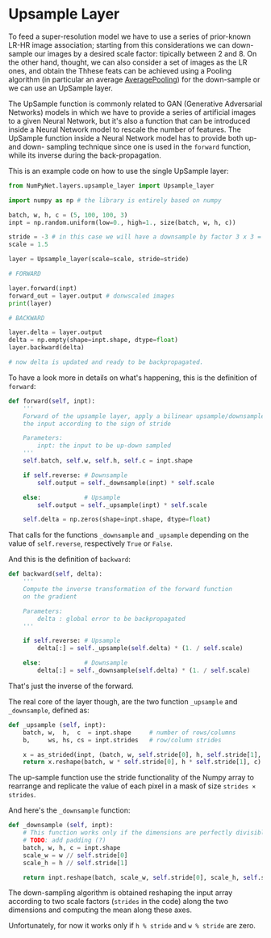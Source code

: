 # Upsample Layer

To feed a super-resolution model we have to use a series of prior-known LR-HR image association; starting from this considerations we can down-sample our images by a desired scale factor: tipically between 2 and 8.
On the other hand, thought, we can also consider a set of images as the LR ones, and obtain the
Thhese feats can be achieved using a Pooling algorithm (in particular an average [AveragePooling](./avgpool_layer.md)) for the down-sample or we can use an UpSample layer.

The UpSample function is commonly related to GAN (Generative Adversarial Networks) models in which we have to provide a series of artificial images to a given Neural Network, but it's also a function that can be introduced inside a Neural Network model to rescale the number of features.
The UpSample function inside a Neural Network model has to provide both up- and down- sampling technique since one is used in the `forward` function, while its inverse during the back-propagation.

This is an example code on how to use the single UpSample layer:

```python
from NumPyNet.layers.upsample_layer import Upsample_layer

import numpy as np # the library is entirely based on numpy

batch, w, h, c = (5, 100, 100, 3)
inpt = np.random.uniform(low=0., high=1., size(batch, w, h, c))

stride = -3 # in this case we will have a downsample by factor 3 x 3 = 9
scale = 1.5

layer = Upsample_layer(scale=scale, stride=stride)

# FORWARD

layer.forward(inpt)
forward_out = layer.output # donwscaled images
print(layer)

# BACKWARD

layer.delta = layer.output
delta = np.empty(shape=inpt.shape, dtype=float)
layer.backward(delta)

# now delta is updated and ready to be backpropagated.
```

To have a look more in details on what's happening, this is the definition of `forward`:

```python
def forward(self, inpt):
	'''
	Forward of the upsample layer, apply a bilinear upsample/downsample to
	the input according to the sign of stride

	Parameters:
		inpt: the input to be up-down sampled
	'''
	self.batch, self.w, self.h, self.c = inpt.shape

	if self.reverse: # Downsample
		self.output = self._downsample(inpt) * self.scale

	else:            # Upsample
		self.output = self._upsample(inpt) * self.scale

	self.delta = np.zeros(shape=inpt.shape, dtype=float)
```
That calls for the functions `_downsample` and `_upsample` depending on the value of `self.reverse`, respectively `True` or `False`.

And this is the definition of `backward`:

```python
def backward(self, delta):
	'''
	Compute the inverse transformation of the forward function
	on the gradient

	Parameters:
		delta : global error to be backpropagated
	'''

	if self.reverse: # Upsample
		delta[:] = self._upsample(self.delta) * (1. / self.scale)

	else:            # Downsample
		delta[:] = self._downsample(self.delta) * (1. / self.scale)
```
That's just the inverse of the forward.

The real core of the layer though, are the two function `_upsample` and `_downsample`, defined as:

```python
def _upsample (self, inpt):
	batch, w,  h,  c  = inpt.shape     # number of rows/columns
	b,     ws, hs, cs = inpt.strides   # row/column strides

	x = as_strided(inpt, (batch, w, self.stride[0], h, self.stride[1], c), (b, ws, 0, hs, 0, cs)) # view a as larger 4D array
	return x.reshape(batch, w * self.stride[0], h * self.stride[1], c)                            # create new 2D array
```

The up-sample function use the stride functionality of the Numpy array to rearrange and replicate the value of each pixel in a mask of size `strides × strides`.

And here's the `_downsample` function:

```python
def _downsample (self, inpt):
	# This function works only if the dimensions are perfectly divisible by strides
	# TODO: add padding (?)
	batch, w, h, c = inpt.shape
	scale_w = w // self.stride[0]
	scale_h = h // self.stride[1]

	return inpt.reshape(batch, scale_w, self.stride[0], scale_h, self.stride[1], c).mean(axis=(2, 4))
```

The down-sampling algorithm is obtained reshaping the input array according to two scale factors (`strides` in the code) along the two dimensions and computing the mean along these axes.

Unfortunately, for now it works only if `h % stride` and `w % stride` are zero.
